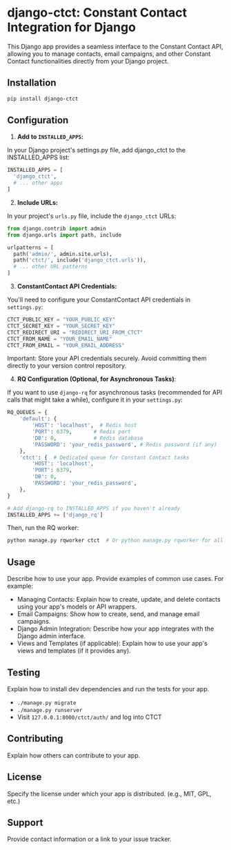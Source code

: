 # django-ctct: Constant Contact Integration for Django

This Django app provides a seamless interface to the Constant Contact API, allowing you to manage contacts, email campaigns, and other Constant Contact functionalities directly from your Django project.

## Installation

```bash
pip install django-ctct
```

## Configuration

1) **Add to `INSTALLED_APPS`:**

In your Django project's settings.py file, add django_ctct to the INSTALLED_APPS list:

```python
INSTALLED_APPS = [
  'django_ctct',
  # ... other apps
]
```

2) **Include URLs:**

In your project's `urls.py` file, include the `django_ctct` URLs:

```python
from django.contrib import admin
from django.urls import path, include

urlpatterns = [
  path('admin/', admin.site.urls),
  path('ctct/', include('django_ctct.urls')),
  # ... other URL patterns
]
```
3) **ConstantContact API Credentials:**

You'll need to configure your ConstantContact API credentials in `settings.py`:

```python
CTCT_PUBLIC_KEY = "YOUR_PUBLIC_KEY"
CTCT_SECRET_KEY = "YOUR_SECRET_KEY"
CTCT_REDIRECT_URI = "REDIRECT_URI_FROM_CTCT"
CTCT_FROM_NAME = "YOUR_EMAIL_NAME"
CTCT_FROM_EMAIL = "YOUR_EMAIL_ADDRESS"
```

Important:  Store your API credentials securely.  Avoid committing them directly to your version control repository.

4) **RQ Configuration (Optional, for Asynchronous Tasks)**:

If you want to use `django-rq` for asynchronous tasks (recommended for API calls that might take a while), configure it in your `settings.py`:

```Python
RQ_QUEUES = {
    'default': {
        'HOST': 'localhost',  # Redis host
        'PORT': 6379,       # Redis port
        'DB': 0,            # Redis database
        'PASSWORD': 'your_redis_password', # Redis password (if any)
    },
    'ctct': {  # Dedicated queue for Constant Contact tasks
        'HOST': 'localhost',
        'PORT': 6379,
        'DB': 0,
        'PASSWORD': 'your_redis_password',
    },
}

# Add django-rq to INSTALLED_APPS if you haven't already
INSTALLED_APPS += ['django_rq']
```

Then, run the RQ worker:

```Bash
python manage.py rqworker ctct  # Or python manage.py rqworker for all queues
```

## Usage

Describe how to use your app.  Provide examples of common use cases.  For example:

  * Managing Contacts: Explain how to create, update, and delete contacts using your app's models or API wrappers.
  * Email Campaigns: Show how to create, send, and manage email campaigns.
  * Django Admin Integration: Describe how your app integrates with the Django admin interface.
  * Views and Templates (if applicable): Explain how to use your app's views and templates (if it provides any).

## Testing

Explain how to install dev dependencies and run the tests for your app.

  * `./manage.py migrate`
  * `./manage.py runserver`
  * Visit `127.0.0.1:8000/ctct/auth/` and log into CTCT

## Contributing

Explain how others can contribute to your app.


## License

Specify the license under which your app is distributed.  (e.g., MIT, GPL, etc.)


## Support

Provide contact information or a link to your issue tracker.
